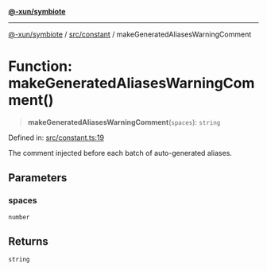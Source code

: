 [**@-xun/symbiote**](../../../README.md)

***

[@-xun/symbiote](../../../README.md) / [src/constant](../README.md) / makeGeneratedAliasesWarningComment

# Function: makeGeneratedAliasesWarningComment()

> **makeGeneratedAliasesWarningComment**(`spaces`): `string`

Defined in: [src/constant.ts:19](https://github.com/Xunnamius/symbiote/blob/71ec833685b57a820bf8f2491ca78156a6893662/src/constant.ts#L19)

The comment injected before each batch of auto-generated aliases.

## Parameters

### spaces

`number`

## Returns

`string`
